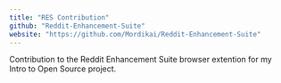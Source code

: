 ```yaml
---
title: "RES Contribution"
github: "Reddit-Enhancement-Suite"
website: "https://github.com/Mordikai/Reddit-Enhancement-Suite"
---
```


Contribution to the Reddit Enhancement Suite browser extention for my Intro to Open Source project.
